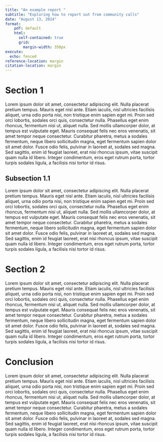 ```yaml
---
title: "An example report "
subtitle: "Exploring how to report out from community calls"
date: "August 13, 2024"
format:
    pdf: default
    html: 
      self-contained: true
      grid: 
        margin-width: 350px
execute: 
  echo: fenced
reference-location: margin
citation-location: margin
---
```


# Section 1 

Lorem ipsum dolor sit amet, consectetur adipiscing elit. Nulla placerat pretium tempus. Mauris eget nisl ante. Etiam iaculis, nisl ultricies facilisis aliquet, urna odio porta nisi, non tristique enim sapien eget mi. Proin sed orci lobortis, sodales orci quis, consectetur nulla. Phasellus eget enim rhoncus, fermentum nisi ut, aliquet nulla. Sed mollis ullamcorper dolor, at tempus est vulputate eget. Mauris consequat felis nec eros venenatis, sit amet tempor neque consectetur. Curabitur pharetra, metus a sodales fermentum, neque libero sollicitudin magna, eget fermentum sapien dolor sit amet dolor. Fusce odio felis, pulvinar in laoreet at, sodales sed magna. Sed sagittis, enim id feugiat laoreet, erat nisi rhoncus ipsum, vitae suscipit quam nulla id libero. Integer condimentum, eros eget rutrum porta, tortor turpis sodales ligula, a facilisis nisi tortor id risus.

## Subsection 1.1

Lorem ipsum dolor sit amet, consectetur adipiscing elit. Nulla placerat pretium tempus. Mauris eget nisl ante. Etiam iaculis, nisl ultricies facilisis aliquet, urna odio porta nisi, non tristique enim sapien eget mi. Proin sed orci lobortis, sodales orci quis, consectetur nulla. Phasellus eget enim rhoncus, fermentum nisi ut, aliquet nulla. Sed mollis ullamcorper dolor, at tempus est vulputate eget. Mauris consequat felis nec eros venenatis, sit amet tempor neque consectetur. Curabitur pharetra, metus a sodales fermentum, neque libero sollicitudin magna, eget fermentum sapien dolor sit amet dolor. Fusce odio felis, pulvinar in laoreet at, sodales sed magna. Sed sagittis, enim id feugiat laoreet, erat nisi rhoncus ipsum, vitae suscipit quam nulla id libero. Integer condimentum, eros eget rutrum porta, tortor turpis sodales ligula, a facilisis nisi tortor id risus.

# Section 2 

Lorem ipsum dolor sit amet, consectetur adipiscing elit. Nulla placerat pretium tempus. Mauris eget nisl ante. Etiam iaculis, nisl ultricies facilisis aliquet, urna odio porta nisi, non tristique enim sapien eget mi. Proin sed orci lobortis, sodales orci quis, consectetur nulla. Phasellus eget enim rhoncus, fermentum nisi ut, aliquet nulla. Sed mollis ullamcorper dolor, at tempus est vulputate eget. Mauris consequat felis nec eros venenatis, sit amet tempor neque consectetur. Curabitur pharetra, metus a sodales fermentum, neque libero sollicitudin magna, eget fermentum sapien dolor sit amet dolor. Fusce odio felis, pulvinar in laoreet at, sodales sed magna. Sed sagittis, enim id feugiat laoreet, erat nisi rhoncus ipsum, vitae suscipit quam nulla id libero. Integer condimentum, eros eget rutrum porta, tortor turpis sodales ligula, a facilisis nisi tortor id risus.

# Conclusion 

Lorem ipsum dolor sit amet, consectetur adipiscing elit. Nulla placerat pretium tempus. Mauris eget nisl ante. Etiam iaculis, nisl ultricies facilisis aliquet, urna odio porta nisi, non tristique enim sapien eget mi. Proin sed orci lobortis, sodales orci quis, consectetur nulla. Phasellus eget enim rhoncus, fermentum nisi ut, aliquet nulla. Sed mollis ullamcorper dolor, at tempus est vulputate eget. Mauris consequat felis nec eros venenatis, sit amet tempor neque consectetur. Curabitur pharetra, metus a sodales fermentum, neque libero sollicitudin magna, eget fermentum sapien dolor sit amet dolor. Fusce odio felis, pulvinar in laoreet at, sodales sed magna. Sed sagittis, enim id feugiat laoreet, erat nisi rhoncus ipsum, vitae suscipit quam nulla id libero. Integer condimentum, eros eget rutrum porta, tortor turpis sodales ligula, a facilisis nisi tortor id risus.
